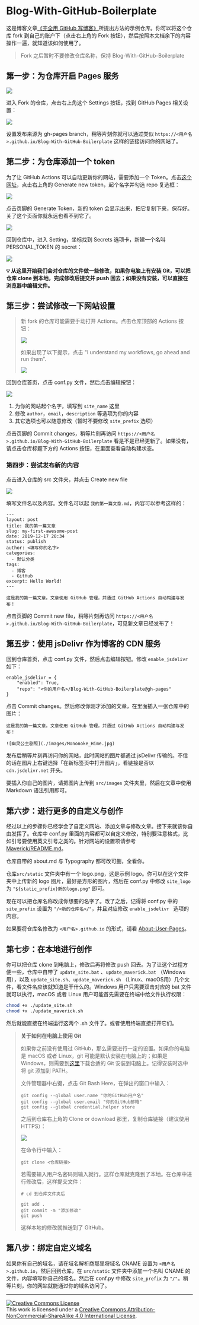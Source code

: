 # Blog-With-GitHub-Boilerplate

这是博客文章[《完全用 GitHub 写博客》](https://blog.imalan.cn/archives/blog-with-github/)所提出方法的示例仓库。你可以将这个仓库 fork 到自己的账户下（点击右上角的 Fork 按钮），然后按照本文档余下的内容操作一遍，就知道该如何使用了。

> Fork 之后暂时不要修改仓库名称，保持 Blog-With-GitHub-Boilerplate

## 第一步：为仓库开启 Pages 服务

![](https://github.com/AlanDecode/Blog-With-GitHub-Boilerplate/raw/source/assets/image-20191218153736217.png)

进入 Fork 的仓库，点击右上角这个 Settings 按钮，找到 GitHub Pages 相关设置：

![](https://github.com/AlanDecode/Blog-With-GitHub-Boilerplate/raw/source/assets/image-20191218153908353.png)

设置发布来源为 gh-pages branch，稍等片刻你就可以通过类似 `https://<用户名>.github.io/Blog-With-GitHub-Boilerplate` 这样的链接访问你的网站了。

## 第二步：为仓库添加一个 token

为了让 GitHub Actions 可以自动更新你的网站，需要添加一个 Token。点击[这个网址](https://github.com/settings/tokens)，点击右上角的 Generate new token，起个名字并勾选 repo 复选框：

![](https://github.com/AlanDecode/Blog-With-GitHub-Boilerplate/raw/source/assets/image-20191218154358592.png)

点击页脚的 Generate Token，新的 token 会显示出来，把它复制下来，保存好。关了这个页面你就永远也看不到它了。

![](https://github.com/AlanDecode/Blog-With-GitHub-Boilerplate/raw/source/assets/image-20191218154525529.png)

回到仓库中，进入 Setting，坐标找到 Secrets 选项卡，新建一个名叫 PERSONAL_TOKEN 的 secret：

![](https://github.com/AlanDecode/Blog-With-GitHub-Boilerplate/raw/source/assets/image-20191218154724925.png)

**💡 从这里开始我们会对仓库的文件做一些修改，如果你电脑上有安装 Git，可以把仓库 clone 到本地，完成修改后提交并 push 回去；如果没有安装，可以直接在浏览器中编辑文件。**

## 第三步：尝试修改一下网站设置

>新 fork 的仓库可能需要手动打开 Actions。点击仓库顶部的 Actions 按钮：
>
>![](https://github.com/AlanDecode/Blog-With-GitHub-Boilerplate/raw/source/assets/image-20191219104540016.png)
>
>如果出现了以下提示，点击 "I understand my workflows, go ahead and run them".
>
>![](https://github.com/AlanDecode/Blog-With-GitHub-Boilerplate/raw/source/assets/enable-action.png)

回到仓库首页，点击 conf.py 文件，然后点击编辑按钮：

![](https://github.com/AlanDecode/Blog-With-GitHub-Boilerplate/raw/source/assets/image-20191218155128999.png)

1. 为你的网站起个名字，填写到 `site_name` 这里
2. 修改 `author`，`email`，`description` 等选项为你的内容
3. 其它选项也可以随意修改（暂时不要修改 `site_prefix` 选项）

点击页脚的 Commit changes，稍等片刻再访问 `https://<用户名>.github.io/Blog-With-GitHub-Boilerplate` 看是不是已经更新了。如果没有，请点击仓库标题下方的 Actions 按钮，在里面查看自动构建状态。

### 第四步：尝试发布新的内容

点击进入仓库的 src 文件夹，并点击 Create new file

![](https://github.com/AlanDecode/Blog-With-GitHub-Boilerplate/raw/source/assets/image-20191218155835654.png)

填写文件名以及内容。文件名可以起 `我的第一篇文章.md`，内容可以参考这样的：

```
---
layout: post
title: 我的第一篇文章
slug: my-first-awesome-post
date: 2019-12-17 20:34
status: publish
author: <填写你的名字>
categories: 
  - 默认分类
tags: 
  - 博客
  - GitHub
excerpt: Hello World!
---

这是我的第一篇文章。文章使用 GitHub 管理，并通过 GitHub Actions 自动构建与发布！
```

点击页脚的 Commit new file，稍等片刻再访问 `https://<用户名>.github.io/Blog-With-GitHub-Boilerplate`，可见新文章已经发布了！

## 第五步：使用 jsDelivr 作为博客的 CDN 服务

回到仓库首页，点击 conf.py 文件，然后点击编辑按钮。修改 `enable_jsdelivr` 如下：

```
enable_jsdelivr = {
    "enabled": True,
    "repo": "<你的用户名>/Blog-With-GitHub-Boilerplate@gh-pages"
}
```

点击 Commit changes。然后修改你刚才添加的文章，在里面插入一张仓库中的图片：

```
这是我的第一篇文章。文章使用 GitHub 管理，并通过 GitHub Actions 自动构建与发布！

![幽灵公主剧照](./images/Mononoke_Hime.jpg)
```

发布后稍等片刻再访问你的网站，此时网站的图片都通过 jsDelivr 传输的。不信的话在图片上右键选择「在新标签页中打开图片」，看链接是否以 `cdn.jsdelivr.net` 开头。

要插入你自己的图片，请把图片上传到 `src/images` 文件夹里，然后在文章中使用 Markdown 语法引用即可。

## 第六步：进行更多的自定义与创作

经过以上的步骤你已经学会了自定义网站、添加文章与修改文章。接下来就该你自由发挥了。仓库中 conf.py 里面的内容都可以自定义修改，特别要注意格式，比如引号要使用英文引号之类的。针对网站的设置项请参考 [Maverick/README.md](https://github.com/AlanDecode/Maverick/blob/master/README.md)。

仓库自带的 about.md 与 Typography 都可改可删，全看你。

仓库`src/static` 文件夹中有一个 logo.png，这是示例 logo。你可以在这个文件夹中上传新的 logo 图片，最好是方形的图片，然后在 conf.py 中修改 `site_logo` 为 `"${static_prefix}新的logo.png"` 即可。

现在可以把仓库名称改成你想要的名字了。改了之后，记得将 conf.py 中的 `site_prefix` 设置为 `"/<新的仓库名>/"`，并且对应修改 `enable_jsdelivr ` 选项的内容。

如果要将仓库名修改为 `<用户名>.github.io` 的形式，请看 [About-User-Pages](https://github.com/AlanDecode/site-Blog/blob/source/About-User-Pages.md)。

## 第七步：在本地进行创作

你可以把仓库 clone 到电脑上，修改后再将修改 push 回去。为了让这个过程方便一些，仓库中自带了 `update_site.bat` 、`update_maverick.bat` （Windows用），以及 `update_site.sh`、`update_maverick.sh` （Linux、macOS用）几个文件，看文件名应该就知道是干什么的。Windows 用户只需要双击对应的 bat 文件就可以执行，macOS 或者 Linux 用户可能首先需要在终端中给文件执行权限：

 ```bash
 chmod +x ./update_site.sh
 chmod +x ./update_maverick.sh
 ```

然后就能直接在终端运行这两个 .sh 文件了。或者使用终端直接打开它们。

> **关于如何在电脑上使用 Git**
>
> 如果你之前没有使用过 GitHub，那么需要进行一定的设置。如果你的电脑是 macOS 或者 Linux，git 可能是默认安装在电脑上的；如果是 Windows，则需要到[这里](https://git-scm.com/downloads)下载合适的 Git 安装到电脑上。记得安装时选中将  git 添加到 PATH。
>
> 文件管理器中右键，点击 Git Bash Here，在弹出的窗口中输入：
>
> ```
> git config --global user.name "你的GitHub用户名"
> git config --global user.email "你的GitHub邮箱"
> git config --global credential.helper store
> ```
>
> 之后到仓库右上角的 Clone or download 那里，复制仓库链接（建议使用 HTTPS）：
>
> ![](https://github.com/AlanDecode/Blog-With-GitHub-Boilerplate/raw/source/assets/image-20191218201359204.png)
>
> 在命令行中输入：
>
> ```
> git clone <仓库链接>
> ```
>
> 若需要输入用户名密码则输入就行。这样仓库就克隆到了本地。在仓库中进行修改后，这样提交文件：
>
> ```
> # cd 到仓库文件夹后
> 
> git add .
> git commit -m "添加修改"
> git push
> ```
>
> 这样本地的修改就推送到了 GitHub。

## 第八步：绑定自定义域名

如果你有自己的域名，请在域名解析商那里将域名 CNAME 设置为 `<用户名>.github.io`，然后回到仓库，在 `src/static` 文件夹中添加一个名叫 CNAME 的文件，内容填写你自己的域名。然后在 conf.py 中修改 `site_prefix` 为 `"/"`。稍等片刻，你的网站就能通过你的域名访问了。

---

<a rel="license" href="http://creativecommons.org/licenses/by-nc-sa/4.0/"><img alt="Creative Commons License" style="border-width:0" src="https://i.creativecommons.org/l/by-nc-sa/4.0/88x31.png" /></a><br />This work is licensed under a <a rel="license" href="http://creativecommons.org/licenses/by-nc-sa/4.0/">Creative Commons Attribution-NonCommercial-ShareAlike 4.0 International License</a>.

